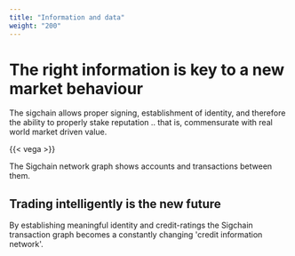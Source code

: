 ```yaml
---
title: "Information and data"
weight: "200"
---
```


# The right information is key to a new market behaviour


The sigchain allows proper signing, establishment of identity, and therefore the ability to properly stake reputation .. that is, commensurate with real world market driven value.

{{< vega >}}

The Sigchain network graph shows accounts and transactions between them.

## Trading intelligently is the new future

By establishing meaningful identity and credit-ratings the Sigchain transaction graph becomes a constantly changing 'credit information network'.
